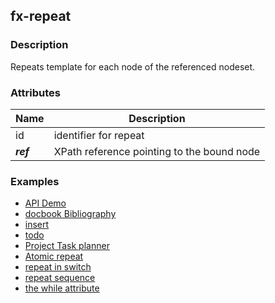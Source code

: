 ## fx-repeat

### Description

Repeats template for each node of the referenced nodeset.


### Attributes

| Name | Description | 
|------|-------------| 
| id | identifier for repeat |
| ***ref*** | XPath reference pointing to the bound node | - |


### Examples

* [API Demo](../demo/api.html)
* [docbook Bibliography](../demo/docbook-bibliography.html)
* [insert](../demo/insert.html)
* [todo](../demo/nested-todo.html)
* [Project Task planner](../demo/project.html)
* [Atomic repeat](../demo/repeat-atomic.html)
* [repeat in switch](../demo/repeat-in-switch.html)
* [repeat sequence](../demo/repeat-sequence.html)
* [the while attribute](../demo/while.html)

